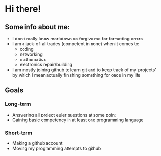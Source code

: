 # Hi there!
## Some info about me:
- I don't really know markdown so forgive me for formatting errors
- I am a jack-of-all trades (competent in none) when it comes to:
    - coding
    - networking
    - mathematics
    - electronics repair/building
- I am mostly joining github to learn git and to keep track of my 'projects' by which I mean actually finishing something for once in my life
## Goals
### Long-term
- Answering all project euler questions at some point
- Gaining basic competency in at least one programming language
### Short-term
- Making a github account
- Moving my programming attempts to github
